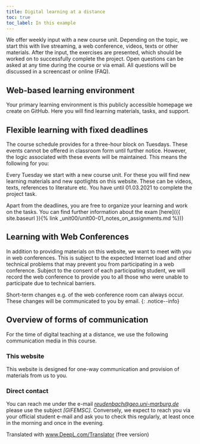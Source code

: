 ```yaml
---
title: Digital learning at a distance
toc: true
toc_label: In this example
---
```


We offer weekly input with a new course unit. Depending on the topic, we start this with live streaming, a web conference, videos, texts or other materials. After the input, the exercises are presented, which should be worked on to successfully complete the project. Open questions can be asked at any time during the course or via email. All questions will be discussed in a screencast or online (FAQ). 

## Web-based learning environment

Your primary learning environment is this publicly accessible homepage we create on GitHub. Here you will find learning materials, tasks, and support.

## Flexible learning with fixed deadlines
The course schedule provides for a three-hour block on Tuesdays. These events cannot be offered in classroom form until further notice. However, the logic associated with these events will be maintained. This means the following for you:

Every Tuesday we start with a new course unit. For these you will find new learning materials and new spotlights on this website. These can be videos, texts, references to literature etc. You have until 01.03.2021 to complete the project task.

Apart from the deadlines, you are free to organize your learning and work on the tasks. You can find further information about the exam [here]({{ site.baseurl }}{% link _unit00/unit00-01_notes_on_assignments.md %}))


## Learning with Web Conferences
In addition to providing materials on this website, we want to meet with you in web conferences. This is subject to the expected Internet load and other technical problems that may prevent you from participating in a web conference. Subject to the consent of each participating student, we will record the web conference to provide you to all those who were unable to participate due to technical barriers.

Short-term changes e.g. of the web conference room can always occur. These changes will be communicated to you by email.
{: .notice--info}


## Overview of forms of communication

For the time of digital teaching at a distance, we use the following communication media in this course.

### This website
This website is designed for one-way communication and provision of materials from us to you.


### Direct contact
You can reach me under the e-mail *reudenbach@geo.uni-marburg.de* please use the subject *[GIFEMSC]*. Conversely, we expect to reach you via your official student e-mail and ask you to check this regularly, at least once in the morning and once in the evening.




Translated with www.DeepL.com/Translator (free version)